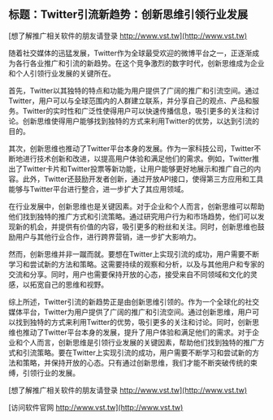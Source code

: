 ## **标题：Twitter引流新趋势：创新思维引领行业发展**

[想了解推广相关软件的朋友请登录 http://www.vst.tw](http://www.vst.tw)

随着社交媒体的迅猛发展，Twitter作为全球最受欢迎的微博平台之一，正逐渐成为各行各业推广和引流的新趋势。在这个竞争激烈的数字时代，创新思维成为企业和个人引领行业发展的关键所在。

首先，Twitter以其独特的特点和功能为用户提供了广阔的推广和引流空间。通过Twitter，用户可以与全球范围内的人群建立联系，并分享自己的观点、产品和服务。Twitter的实时性和广泛性使得用户可以快速传播信息，吸引更多的关注和讨论。创新思维使得用户能够找到独特的方式来利用Twitter的优势，以达到引流的目的。

其次，创新思维也推动了Twitter平台本身的发展。作为一家科技公司，Twitter不断地进行技术创新和改进，以提高用户体验和满足他们的需求。例如，Twitter推出了Twitter卡片和Twitter投票等新功能，让用户能够更好地展示和推广自己的内容。此外，Twitter还鼓励开发者创新，通过开放API接口，使得第三方应用和工具能够与Twitter平台进行整合，进一步扩大了其应用领域。

在行业发展中，创新思维也是关键因素。对于企业和个人而言，创新思维可以帮助他们找到独特的推广方式和引流策略。通过研究用户行为和市场趋势，他们可以发现新的机会，并提供有价值的内容，吸引更多的粉丝和关注。同时，创新思维也鼓励用户与其他行业合作，进行跨界营销，进一步扩大影响力。

然而，创新思维并非一蹴而就。要想在Twitter上实现引流的成功，用户需要不断学习和尝试新的方法和策略。这需要持续的观察和分析，以及与其他用户和专家的交流和分享。同时，用户也需要保持开放的心态，接受来自不同领域和文化的灵感，以拓宽自己的思维和视野。

综上所述，Twitter引流的新趋势正是由创新思维引领的。作为一个全球化的社交媒体平台，Twitter为用户提供了广阔的推广和引流空间。通过创新思维，用户可以找到独特的方式来利用Twitter的优势，吸引更多的关注和讨论。同时，创新思维也推动了Twitter平台本身的发展，提升了用户体验和满足他们的需求。对于企业和个人而言，创新思维是引领行业发展的关键因素，帮助他们找到独特的推广方式和引流策略。要在Twitter上实现引流的成功，用户需要不断学习和尝试新的方法和策略，并保持开放的心态。只有通过创新思维，我们才能不断突破传统的束缚，引领行业的发展。

[想了解推广相关软件的朋友请登录 http://www.vst.tw](http://www.vst.tw)


[访问软件官网 http://www.vst.tw](http://www.vst.tw)
